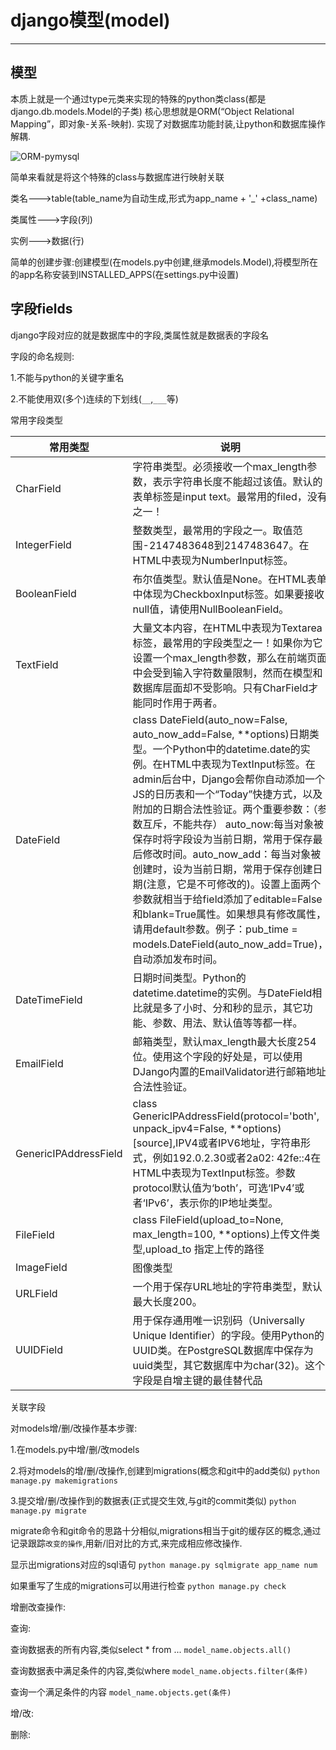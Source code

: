 # django模型(model) #

----------

## 模型 ##

本质上就是一个通过type元类来实现的特殊的python类class(都是django.db.models.Model的子类)
核心思想就是ORM(“Object Relational Mapping”，即对象-关系-映射).
实现了对数据库功能封装,让python和数据库操作解耦.

![ORM-pymysql](https://i.imgur.com/EQ25KZG.png)

简单来看就是将这个特殊的class与数据库进行映射关联

类名--->table(table_name为自动生成,形式为app_name + '_' +class_name)

类属性--->字段(列)

实例--->数据(行)

简单的创建步骤:创建模型(在models.py中创建,继承models.Model),将模型所在的app名称安装到INSTALLED_APPS(在settings.py中设置)


## 字段fields ##
django字段对应的就是数据库中的字段,类属性就是数据表的字段名

字段的命名规则:

1.不能与python的关键字重名

2.不能使用双(多个)连续的下划线(`__`,`___`等)

常用字段类型

|    常用类型  | 说明 |
| ---------- | --- |
| CharField |  字符串类型。必须接收一个max_length参数，表示字符串长度不能超过该值。默认的表单标签是input text。最常用的filed，没有之一！ |
| IntegerField | 整数类型，最常用的字段之一。取值范围-2147483648到2147483647。在HTML中表现为NumberInput标签。 |
| BooleanField | 布尔值类型。默认值是None。在HTML表单中体现为CheckboxInput标签。如果要接收null值，请使用NullBooleanField。 |
| TextField | 	大量文本内容，在HTML中表现为Textarea标签，最常用的字段类型之一！如果你为它设置一个max_length参数，那么在前端页面中会受到输入字符数量限制，然而在模型和数据库层面却不受影响。只有CharField才能同时作用于两者。 |
| DateField       |  class DateField(auto_now=False, auto_now_add=False, **options)日期类型。一个Python中的datetime.date的实例。在HTML中表现为TextInput标签。在admin后台中，Django会帮你自动添加一个JS的日历表和一个“Today”快捷方式，以及附加的日期合法性验证。两个重要参数：（参数互斥，不能共存） auto_now:每当对象被保存时将字段设为当前日期，常用于保存最后修改时间。auto_now_add：每当对象被创建时，设为当前日期，常用于保存创建日期(注意，它是不可修改的)。设置上面两个参数就相当于给field添加了editable=False和blank=True属性。如果想具有修改属性，请用default参数。例子：pub_time = models.DateField(auto_now_add=True)，自动添加发布时间。 |
| DateTimeField | 日期时间类型。Python的datetime.datetime的实例。与DateField相比就是多了小时、分和秒的显示，其它功能、参数、用法、默认值等等都一样。 |
| EmailField | 邮箱类型，默认max_length最大长度254位。使用这个字段的好处是，可以使用DJango内置的EmailValidator进行邮箱地址合法性验证。 |
| GenericIPAddressField | class GenericIPAddressField(protocol='both', unpack_ipv4=False, **options)[source],IPV4或者IPV6地址，字符串形式，例如192.0.2.30或者2a02: 42fe::4在HTML中表现为TextInput标签。参数protocol默认值为‘both’，可选‘IPv4’或者‘IPv6’，表示你的IP地址类型。 |
| FileField | class FileField(upload_to=None, max_length=100, **options)上传文件类型,upload_to 指定上传的路径 |
| ImageField | 图像类型 |
| URLField | 一个用于保存URL地址的字符串类型，默认最大长度200。 |
| UUIDField | 用于保存通用唯一识别码（Universally Unique Identifier）的字段。使用Python的UUID类。在PostgreSQL数据库中保存为uuid类型，其它数据库中为char(32)。这个字段是自增主键的最佳替代品 |

关联字段













对models增/删/改操作基本步骤:

1.在models.py中增/删/改models

2.将对models的增/删/改操作,创建到migrations(概念和git中的add类似)
`python manage.py makemigrations`

3.提交增/删/改操作到的数据表(正式提交生效,与git的commit类似)
`python manage.py migrate`

migrate命令和git命令的思路十分相似,migrations相当于git的缓存区的概念,通过记录跟踪`改变的操作`,用新/旧对比的方式,来完成相应修改操作.

显示出migrations对应的sql语句
`python manage.py sqlmigrate app_name num`

如果重写了生成的migrations可以用进行检查
`python manage.py check`


增删改查操作:

查询:

查询数据表的所有内容,类似select * from ...
`model_name.objects.all()`

查询数据表中满足条件的内容,类似where
`model_name.objects.filter(条件)`

查询一个满足条件的内容
`model_name.objects.get(条件)`






增/改:


删除:



